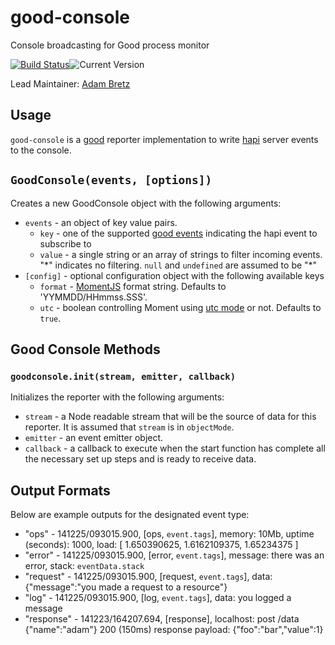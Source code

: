 # good-console

Console broadcasting for Good process monitor

[![Build Status](https://travis-ci.org/hapijs/good-console.svg?branch=master)](http://travis-ci.org/hapijs/good-console)![Current Version](https://img.shields.io/npm/v/good-console.svg)

Lead Maintainer: [Adam Bretz](https://github.com/arb)

## Usage

`good-console` is a [good](https://github.com/hapijs/good) reporter implementation to write [hapi](http://hapijs.com/) server events to the console.

## `GoodConsole(events, [options])`
Creates a new GoodConsole object with the following arguments:

- `events` - an object of key value pairs.
	- `key` - one of the supported [good events](https://github.com/hapijs/good) indicating the hapi event to subscribe to
	- `value` - a single string or an array of strings to filter incoming events. "\*" indicates no filtering. `null` and `undefined` are assumed to be "\*"
- `[config]` - optional configuration object with the following available keys
	- `format` - [MomentJS](http://momentjs.com/docs/#/displaying/format/) format string. Defaults to 'YYMMDD/HHmmss.SSS'.
	- `utc` - boolean controlling Moment using [utc mode](http://momentjs.com/docs/#/parsing/utc/) or not. Defaults to `true`.

## Good Console Methods
### `goodconsole.init(stream, emitter, callback)`
Initializes the reporter with the following arguments:

- `stream` - a Node readable stream that will be the source of data for this reporter. It is assumed that `stream` is in `objectMode`.
- `emitter` - an event emitter object.
- `callback` - a callback to execute when the start function has complete all the necessary set up steps and is ready to receive data.

## Output Formats

Below are example outputs for the designated event type:

- "ops" - 141225/093015.900, [ops, `event.tags`], memory: 10Mb, uptime (seconds): 1000, load: [ 1.650390625, 1.6162109375, 1.65234375 ]
- "error" - 141225/093015.900, [error, `event.tags`], message: there was an error, stack: `eventData.stack`
- "request" - 141225/093015.900, [request, `event.tags`], data: {"message":"you made a request to a resource"}
- "log" - 141225/093015.900, [log, `event.tags`], data: you logged a message
- "response" - 141223/164207.694, [response], localhost: post /data {"name":"adam"} 200 (150ms) response payload: {"foo":"bar","value":1}
